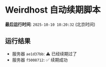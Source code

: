 # Weirdhost 自动续期脚本

**最后运行时间**: `2025-10-10 10:20:32` (北京时间)

## 运行结果

- 服务器 `ae1d37bb`: ⚠️ 已经续期过了
- 服务器 `f5008712`: ✅ 续期成功

